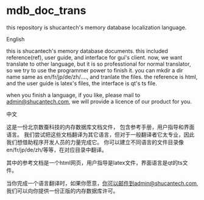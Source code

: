 # mdb_doc_trans
this repository is shucantech's memory database localization language.

English

this is shucantech's memory database documents. this included reference(ref), user guide, and interface for gui's client.
now, we want translate to other language, but it is so professtional for normal translator, so we try to use the programmer power to finish it.
you can mkdir a dir name same as en/fr/jp/de/zh/...., and tranlate the files.
the reference is html, and the user guide is latex's files, the interface is qt's ts file.

when you finish a language, if you like, please mail to admin@shucantech.com, we will provide a licence of our product for you.


中文

这是一份北京数蚕科技的内存数据库文档文件， 包含参考手册，用户指导和界面语言。
我们尝试把这些文档翻译为其它语言，但对于一般翻译者它太专业，因此我们想借助程序开发人员的力量完成它。
你可以建立不同语言的文件目录像en/fr/jp/de/zh/等等，在对应目录中翻译。

其中的参考文档是一个html网页，用户指导是latex文件，界面语言是qt的ts文件。

当你完成一个语言翻译时，如果你愿意，你可以邮件到admin@shucantech.com, 我们可以向你提供一份正版的内存数据库许可。
